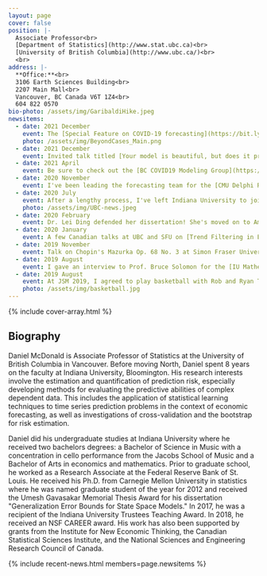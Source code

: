 ```yaml
---
layout: page
cover: false
position: |-
  Associate Professor<br>
  [Department of Statistics](http://www.stat.ubc.ca)<br>
  [University of British Columbia](http://www.ubc.ca/)<br>
  <br>
address: |-
  **Office:**<br>
  3106 Earth Sciences Building<br>
  2207 Main Mall<br>
  Vancouver, BC Canada V6T 1Z4<br>
  604 822 0570
bio-photo: /assets/img/GaribaldiHike.jpeg
newsitems:
  - date: 2021 December
    event: The [Special Feature on COVID-19 forecasting](https://bit.ly/31XOJKe) has appeared in PNAS!
    photo: /assets/img/BeyondCases_Main.png
  - date: 2021 December
    event: Invited talk titled [Your model is beautiful, but does it predict?](https://dajmcdon.github.io/dsges) for the NeurIPS Workshop ["I Can't Believe It's Not Better"](https://i-cant-believe-its-not-better.github.io/neurips2021/). 
  - date: 2021 April
    event: Be sure to check out the [BC COVID19 Modeling Group](https://bccovid-19group.ca) reports on the status of the province.
  - date: 2020 November
    event: I've been leading the forecasting team for the [CMU Delphi Research](https://delphi.cmu.edu) Group's COVID19 efforts. 
  - date: 2020 July 
    event: After a lengthy process, I've left Indiana University to join [Tamara Mitchell](https://tamaraleemitchell.github.io) at UBC. I'm ecstatic to join a fantastic department with many wonderful new colleagues, but I'll be sad to say good bye to many others. If you're facing academic partner issues and are interested in my thoughts, drop me a line.
    photo: /assets/img/UBC-news.jpeg
  - date: 2020 February 
    event: Dr. Lei Ding defended her dissertation! She's moved on to Amazon in Seattle. 
  - date: 2020 January
    event: A few Canadian talks at UBC and SFU on [Trend Filtering in Exponential Families](https://dajmcdon.github.io/assets/research/talks/ExpFam-research-169.pdf).
  - date: 2019 November
    event: Talk on Chopin's Mazurka Op. 68 No. 3 at Simon Fraser University. Slides are viewable [here](https://dajmcdon.github.io/mazurka-talk-2019/chopin-talk-2019.html). 
  - date: 2019 August
    event: I gave an interview to Prof. Bruce Solomon for the [IU Mathematics Alumni Newsletter](https://math.indiana.edu/documents/newsletters/AlumniNewsletter2019.pdf).
  - date: 2019 August
    event: At JSM 2019, I agreed to play basketball with Rob and Ryan Tibshirani and [Dave Zhao](https://publish.illinois.edu/sdzhao/). Dave tried valiantly to make up for my lack of skills, but our team was no match for the Tibshiranis. We did make the cover of the 2019 October issue of [AMSTATNEWS](https://magazine.amstat.org/wp-content/uploads/2019/09/October-Amstat-News.pdf).
    photo: /assets/img/basketball.jpg
---
```


{% include cover-array.html %}


## Biography 

Daniel McDonald is Associate Professor of Statistics at the University of British Columbia in Vancouver. Before moving North, Daniel spent 8 years on the faculty at Indiana University, Bloomington. His research interests involve the estimation and 
quantification of prediction risk, especially developing methods for evaluating the predictive
abilities of complex dependent data. This includes the application of statistical learning
techniques to time series prediction problems in the context of economic forecasting, as well as
investigations of cross-validation and the bootstrap for risk estimation.


Daniel did his undergraduate studies at Indiana University where he received two bachelors degrees:
a Bachelor of Science in Music with a concentration in cello performance from the Jacobs School of
Music and a Bachelor of Arts in economics and mathematics. Prior to graduate school, he worked as a
Research Associate at the Federal Reserve Bank of St. Louis. He received his Ph.D. from Carnegie
Mellon University in statistics where he was named graduate student of the year for 2012 and
received the Umesh Gavasakar Memorial Thesis Award for his dissertation "Generalization Error
Bounds for State Space Models." In 2017, he was a recipient of the Indiana University Trustees
Teaching Award. In 2018, he received an NSF CAREER award. His work has also been supported by
grants from the Institute for New Economic Thinking, the Canadian Statistical Sciences Institute,
and the National Sciences and Engineering Research Council of Canada.


{% include recent-news.html members=page.newsitems %}

